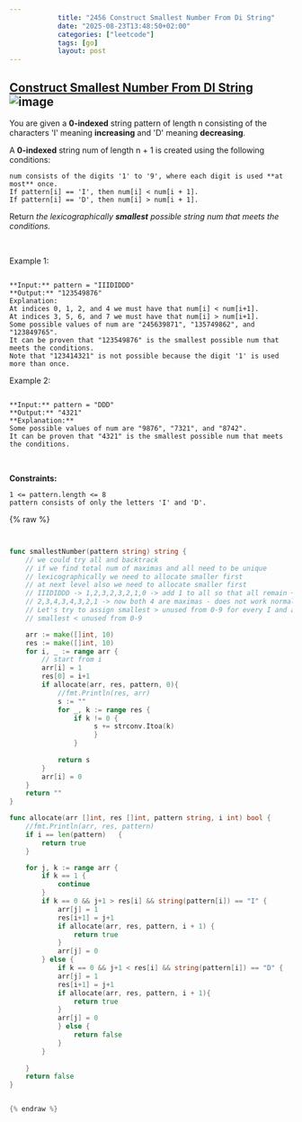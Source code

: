 ```yaml
---
            title: "2456 Construct Smallest Number From Di String"
            date: "2025-08-23T13:48:50+02:00"
            categories: ["leetcode"]
            tags: [go]
            layout: post
---
```

            
## [Construct Smallest Number From DI String](https://leetcode.com/problems/construct-smallest-number-from-di-string) ![image](https://img.shields.io/badge/Difficulty-Medium-orange)

You are given a **0-indexed** string pattern of length n consisting of the characters 'I' meaning **increasing** and 'D' meaning **decreasing**.

A **0-indexed** string num of length n + 1 is created using the following conditions:

	num consists of the digits '1' to '9', where each digit is used **at most** once.
	If pattern[i] == 'I', then num[i] < num[i + 1].
	If pattern[i] == 'D', then num[i] > num[i + 1].

Return *the lexicographically **smallest** possible string *num* that meets the conditions.*

 

Example 1:

```

**Input:** pattern = "IIIDIDDD"
**Output:** "123549876"
Explanation:
At indices 0, 1, 2, and 4 we must have that num[i] < num[i+1].
At indices 3, 5, 6, and 7 we must have that num[i] > num[i+1].
Some possible values of num are "245639871", "135749862", and "123849765".
It can be proven that "123549876" is the smallest possible num that meets the conditions.
Note that "123414321" is not possible because the digit '1' is used more than once.
```

Example 2:

```

**Input:** pattern = "DDD"
**Output:** "4321"
**Explanation:**
Some possible values of num are "9876", "7321", and "8742".
It can be proven that "4321" is the smallest possible num that meets the conditions.

```

 

**Constraints:**

	1 <= pattern.length <= 8
	pattern consists of only the letters 'I' and 'D'.

{% raw %}


```go


func smallestNumber(pattern string) string {
    // we could try all and backtrack
    // if we find total num of maximas and all need to be unique 
    // lexicographically we need to allocate smaller first 
    // at next level also we need to allocate smaller first 
    // IIIDIDDD -> 1,2,3,2,3,2,1,0 -> add 1 to all so that all remain +vw
    // 2,3,4,3,4,3,2,1 -> now both 4 are maximas - does not work normally
    // Let's try to assign smallest > unused from 0-9 for every I and also 
    // smallest < unused from 0-9

    arr := make([]int, 10)
    res := make([]int, 10)
    for i, _ := range arr {
        // start from i
        arr[i] = 1
        res[0] = i+1
        if allocate(arr, res, pattern, 0){
            //fmt.Println(res, arr)
            s := ""
            for _, k := range res {
                if k != 0 {
                     s += strconv.Itoa(k)
                     }
                }
               
            return s
        }
        arr[i] = 0
    }
    return ""
}

func allocate(arr []int, res []int, pattern string, i int) bool {
    //fmt.Println(arr, res, pattern)
    if i == len(pattern)   {
        return true
    }

    for j, k := range arr {
        if k == 1 {
            continue
        }
        if k == 0 && j+1 > res[i] && string(pattern[i]) == "I" {
            arr[j] = 1
            res[i+1] = j+1
            if allocate(arr, res, pattern, i + 1) {
                return true
            }
            arr[j] = 0
        } else {
            if k == 0 && j+1 < res[i] && string(pattern[i]) == "D" {
            arr[j] = 1
            res[i+1] = j+1
            if allocate(arr, res, pattern, i + 1){
                return true
            }
            arr[j] = 0
            } else {
                return false
            }
        }
        
    }
    return false
}


{% endraw %}
```
